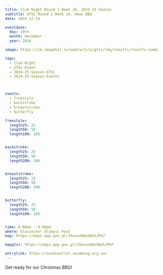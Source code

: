 ```yaml
---
title: Club Night Round 1 Week 10, 2024-25 Season
subtitle: GTSC Round 1 Week 10, Xmas BBQ
date: 2024-12-19

eventdate:
  day: 19th
  month: December
  year: 2024

image: https://ik.imagekit.io/webtactics/gtsc/img/results/results-summary-10.jpg

tags:
  - Club-Night
  - GTSC-Event
  - 2024-25-Season-GTSC
  - 2024-25-Season-Events



events:
  - freestyle
  - backstroke
  - breaststroke
  - butterfly

freestyle:
  length25: 25
  length50: 50
  length100: 100


backstroke:
  length25: 25
  length50: 50
  length200: 200


breaststroke:
  length25: 25
  length50: 50
  length200: 200


butterfly:
  length25: 25
  length50: 50
  length100: 100


time: 6:00pm - 8:00pm
where: Gloucester Olympic Pool
map: https://maps.app.goo.gl/JXexsoRAoSNzhJPm7

mapgtsc: https://maps.app.goo.gl/JXexsoRAoSNzhJPm7

entrylink: https://swimcentral.swimming.org.au/
---
```


Get ready for our Christmas  BBQ!